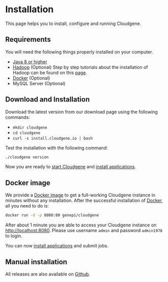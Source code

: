 
# Installation

This page helps you to install, configure and running Cloudgene.


## Requirements


You will need the following things properly installed on your computer.

* [Java 8 or higher](http://www.oracle.com/technetwork/java/javase/downloads/jdk8-downloads-2133151.html)
* [Hadoop](http://hadoop.apache.org/) (Optional) Step by step tutorials about the installation of Hadoop can be found on this [page]().
* [Docker](https://www.docker.com/) (Optional)
* MySQL Server (Optional)


## Download and Installation

Download the latest version from our download page using the following commands:

* `mkdir cloudgene`
* `cd cloudgene`
* `curl -s install.cloudgene.io | bash`

Test the installation with the following command:

```sh
./cloudgene version
```

Now you are ready to [start Cloudgene](/daemon/getting-started) and [install applications](/daemon/install-apps).

## Docker image

We provide a [Docker image](https://github.com/genepi/cloudgene-docker) to get a full-working Cloudgene instance in minutes without any installation. After the successful installation of [Docker](http://www.docker.io), all you need to do is:

```bash
docker run -d -p 8080:80 genepi/cloudgene
```

After about 1 minute you are able to access your Cloudgene instance on [http://localhost:8080](http://localhost:8080). Please use username `admin` and password `admin1978` to login.

You can now [install applications](/daemon/install-apps) and submit jobs.

## Manual installation

All releases are also available on [Github](https://github.com/genepi/cloudgene/releases).
